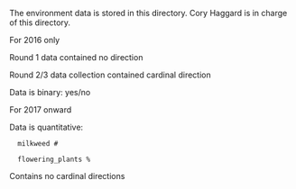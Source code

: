 The environment data is stored in this directory. 
Cory Haggard is in charge of this directory.


For 2016 only

  Round 1 data contained no direction
  
  Round 2/3 data collection contained cardinal direction
  
  Data is binary: yes/no
  


For 2017 onward

  Data is quantitative: 
  
      milkweed #
    
      flowering_plants %
    
  Contains no cardinal directions